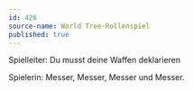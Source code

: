 ```yaml
---
id: 426
source-name: World Tree-Rollenspiel
published: true
---
```

Spielleiter: Du musst deine Waffen deklarieren

Spielerin: Messer, Messer, Messer und Messer.
